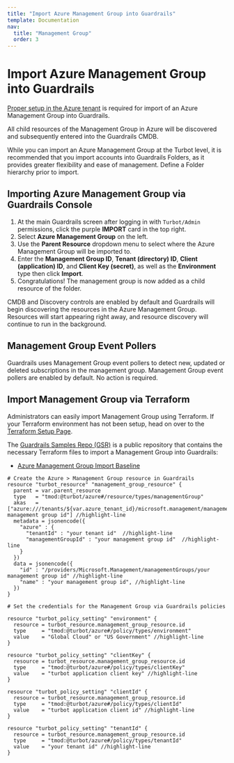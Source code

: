 ```yaml
---
title: "Import Azure Management Group into Guardrails"
template: Documentation
nav:
  title: "Management Group"
  order: 3
---
```


# Import Azure Management Group into Guardrails

[Proper setup in the Azure tenant](integrations/azure/import) is required for
import of an Azure Management Group into Guardrails.

All child resources of the Management Group in Azure will be discovered and
subsequently entered into the Guardrails CMDB.

While you can import an Azure Management Group at the Turbot level, it is
recommended that you import accounts into Guardrails Folders, as it provides greater
flexibility and ease of management. Define a Folder hierarchy prior to import.

## Importing Azure Management Group via Guardrails Console

1. At the main Guardrails screen after logging in with `Turbot/Admin` permissions,
   click the purple **IMPORT** card in the top right.
2. Select **Azure Management Group** on the left.
3. Use the **Parent Resource** dropdown menu to select where the Azure
   Management Group will be imported to.
4. Enter the **Management Group ID**, **Tenant (directory) ID**, **Client
   (application) ID**, and **Client Key (secret)**, as well as the
   **Environment** type then click **Import**.
5. Congratulations! The management group is now added as a child resource of the
   folder.

CMDB and Discovery controls are enabled by default and Guardrails will begin
discovering the resources in the Azure Management Group. Resources will start
appearing right away, and resource discovery will continue to run in the
background.

## Management Group Event Pollers

Guardrails uses Management Group event pollers to detect new, updated or deleted subscriptions in the
management group.  Management Group event pollers are enabled by default. No action is required. 


## Import Management Group via Terraform

Administrators can easily import Management Group using Terraform. If your
Terraform environment has not been setup, head on over to the
[Terraform Setup Page](reference/terraform/setup).

The [Guardrails Samples Repo (GSR)](https://github.com/turbot/guardrails-samples)  is a public repository that contains the necessary
Terraform files to import a Management Group into Guardrails:

- [Azure Management Group Import Baseline](https://github.com/turbot/guardrails-samples/tree/master/baselines/azure/azure_management_group_import)

```hcl
# Create the Azure > Management Group resource in Guardrails
resource "turbot_resource" "management_group_resource" {
  parent = var.parent_resource
  type   = "tmod:@turbot/azure#/resource/types/managementGroup"
  akas   = ["azure:///tenants/${var.azure_tenant_id}/microsoft.management/managementgroups/your management group id"] //highlight-line
  metadata = jsonencode({
    "azure" : {
      "tenantId" : "your tenant id"  //highlight-line
      "managementGroupId" : "your management group id"  //highlight-line
    }
  })
  data = jsonencode({
    "id" : "/providers/Microsoft.Management/managementGroups/your management group id" //highlight-line
    "name" : "your management group id", //highlight-line
  })
}

# Set the credentials for the Management Group via Guardrails policies

resource "turbot_policy_setting" "environment" {
  resource = turbot_resource.management_group_resource.id
  type     = "tmod:@turbot/azure#/policy/types/environment"
  value    = "Global Cloud" or "US Government" //highlight-line
}

resource "turbot_policy_setting" "clientKey" {
  resource = turbot_resource.management_group_resource.id
  type     = "tmod:@turbot/azure#/policy/types/clientKey"
  value    = "turbot application client key" //highlight-line
}

resource "turbot_policy_setting" "clientId" {
  resource = turbot_resource.management_group_resource.id
  type     = "tmod:@turbot/azure#/policy/types/clientId"
  value    = "turbot application client id" //highlight-line
}

resource "turbot_policy_setting" "tenantId" {
  resource = turbot_resource.management_group_resource.id
  type     = "tmod:@turbot/azure#/policy/types/tenantId"
  value    = "your tenant id" //highlight-line
}
```
